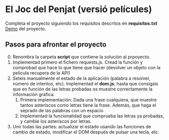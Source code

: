 # El Joc del Penjat (versió películes)

Completa el proyecto siguiendo los requisitos descritos en __requisitos.txt__
[Demo](https://hangman-ajax-app.vercel.app/) del proyecto.

## Pasos para afrontar el proyecto

0. Renombra la carpeta __script__ que contiene la solución al prpoyecto.
1. Implementad primero el fichero requests.js. Cread la función y comprobad que hace lo que tiene que hacer (devolver un objeto con la película recupera de la API)
2. Seteis manualmente el estado de la aplicación (palabra a resolver, número de intentos, etc). Implementad el **dom.js**; hasta que consigais que en función de las letras probadas os muestre correctamente la información gráfica.
   1. Primera implementación: Dada una frase cualquiera, que muestre tantos asteríscos como letras tiene la frase. Además, que haga el seprado de las palabras con un espacio
   2. Implementad la funcionalidad que comprueba las letras ya probadas, y cambie los asteríscos por letras.
3. Unir todas las partes: actualizar el estado usando las funciones de cambio de estado, modificar el DOM después de pulsar una tecla, etc.
